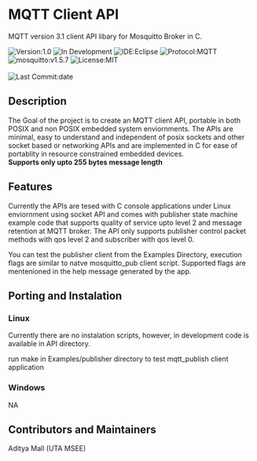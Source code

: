 
# MQTT Client API

MQTT version 3.1 client API libary for Mosquitto Broker in C.

![Version:1.0](https://img.shields.io/badge/Version-1.0-green.svg)
![In Development](https://img.shields.io/badge/Status-In%20Development-orange.svg)
![IDE:Eclipse](https://img.shields.io/badge/Ide-Eclipse-blue)
![Protocol:MQTT](https://img.shields.io/badge/Protocol-MQTT%20v3.1-blue)
![mosquitto:v1.5.7](https://img.shields.io/badge/mosquitto-v1.5.7-green)
![License:MIT](https://img.shields.io/github/license/adimalla/MQTT-3.1-C?label=License)
<br/>
<br/>
![Last Commit:date](https://img.shields.io/github/last-commit/adimalla/MQTT-3.1-C?label=Last%20Commit&style=plastic)

## Description
The Goal of the project is to create an MQTT client API, portable in both POSIX and non POSIX embedded system enviornments. The APIs are minimal, easy to understand and independent of posix sockets and other socket based or networking APIs and are implemented in C for ease of portablity in resource constrained embedded devices.</br>
**Supports only upto 255 bytes message length**

## Features
Currently the APIs are tesed with C console applications under Linux enviornment using socket API and comes with publisher state machine example code that supports quality of service upto level 2 and message retention at MQTT broker.
The API only supports publisher control packet methods with qos level 2 and subscriber with qos level 0.

You can test the publisher client from the Examples Directory, execution flags are similar to natve mosquitto_pub client script. Supported flags are mentenioned in the help message generated by the app.


## Porting and Instalation

### Linux
Currently there are no instalation scripts, however, in development code is available in API directory.

run make in Examples/publisher directory to test mqtt_publish client application

### Windows
NA

## Contributors and Maintainers
Aditya Mall                 (UTA MSEE)

